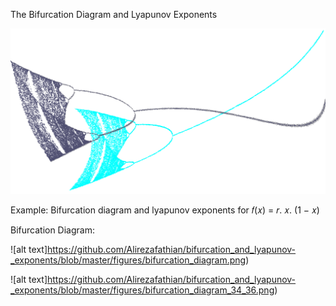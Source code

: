 The Bifurcation Diagram and Lyapunov Exponents


![alt text](https://github.com/Alirezafathian/bifurcation_and_lyapunov-_exponents/blob/master/figures/header.png)


Example:
Bifurcation diagram and lyapunov exponents for 𝑓(𝑥) = 𝑟. 𝑥. (1 − 𝑥)

Bifurcation Diagram:
	
![alt text]https://github.com/Alirezafathian/bifurcation_and_lyapunov-_exponents/blob/master/figures/bifurcation_diagram.png)

![alt text]https://github.com/Alirezafathian/bifurcation_and_lyapunov-_exponents/blob/master/figures/bifurcation_diagram_34_36.png)


